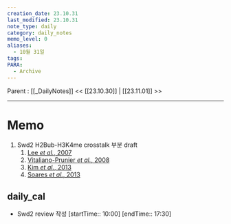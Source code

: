 ```yaml
---
creation_date: 23.10.31
last_modified: 23.10.31
note_type: daily
category: daily_notes
memo_level: 0
aliases:
  - 10월 31일
tags: 
PARA:
  - Archive
---
```

Parent : [[_DailyNotes]]
<< [[23.10.30]] | [[23.11.01]] >>

---
# Memo
1.  Swd2 H2Bub-H3K4me crosstalk 부분 draft 
	1. [Lee *et al.*, 2007](zotero://select/items/@lee2007)
	2. [Vitaliano-Prunier *et al.*, 2008](zotero://select/items/@vitaliano-prunier2008)
	3. [Kim *et al.*, 2013](zotero://select/items/@kim2013)
	4. [Soares *et al.*, 2013](zotero://select/items/@soares2013)

## daily_cal
-  Swd2 review 작성 [startTime:: 10:00]  [endTime:: 17:30]
